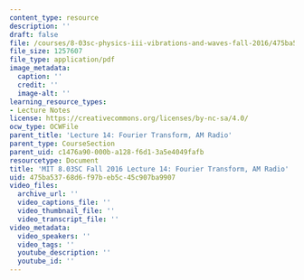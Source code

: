 ```yaml
---
content_type: resource
description: ''
draft: false
file: /courses/8-03sc-physics-iii-vibrations-and-waves-fall-2016/475ba53768d6f97beb5c45c907ba9907_MIT8_03SCF16_Lec14.pdf
file_size: 1257607
file_type: application/pdf
image_metadata:
  caption: ''
  credit: ''
  image-alt: ''
learning_resource_types:
- Lecture Notes
license: https://creativecommons.org/licenses/by-nc-sa/4.0/
ocw_type: OCWFile
parent_title: 'Lecture 14: Fourier Transform, AM Radio'
parent_type: CourseSection
parent_uid: c1476a90-000b-a128-f6d1-3a5e4049fafb
resourcetype: Document
title: 'MIT 8.03SC Fall 2016 Lecture 14: Fourier Transform, AM Radio'
uid: 475ba537-68d6-f97b-eb5c-45c907ba9907
video_files:
  archive_url: ''
  video_captions_file: ''
  video_thumbnail_file: ''
  video_transcript_file: ''
video_metadata:
  video_speakers: ''
  video_tags: ''
  youtube_description: ''
  youtube_id: ''
---
```

